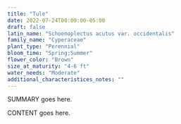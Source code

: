 ```yaml
---
title: "Tule"
date: 2022-07-24T00:00:00-05:00
draft: false
latin_name: "Schoenoplectus acutus var. occidentalis"
family_name: "Cyperaceae"
plant_type: "Perennial"
bloom_time: "Spring;Summer"
flower_color: "Brown"
size_at_maturity: "4-6 ft"
water_needs: "Moderate"
additional_characteristices_notes: ""
---
```


SUMMARY goes here.

<!--more-->

CONTENT goes here.